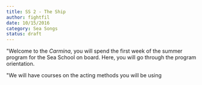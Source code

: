 ```yaml
---
title: SS 2 - The Ship
author: fightfil
date: 10/15/2016
category: Sea Songs
status: draft
---
```


"Welcome to the *Carmina*, you will spend the first week of the summer program
for the Sea School on board. Here, you will go through the program orientation.

"We will have courses on the acting methods you will be using 
